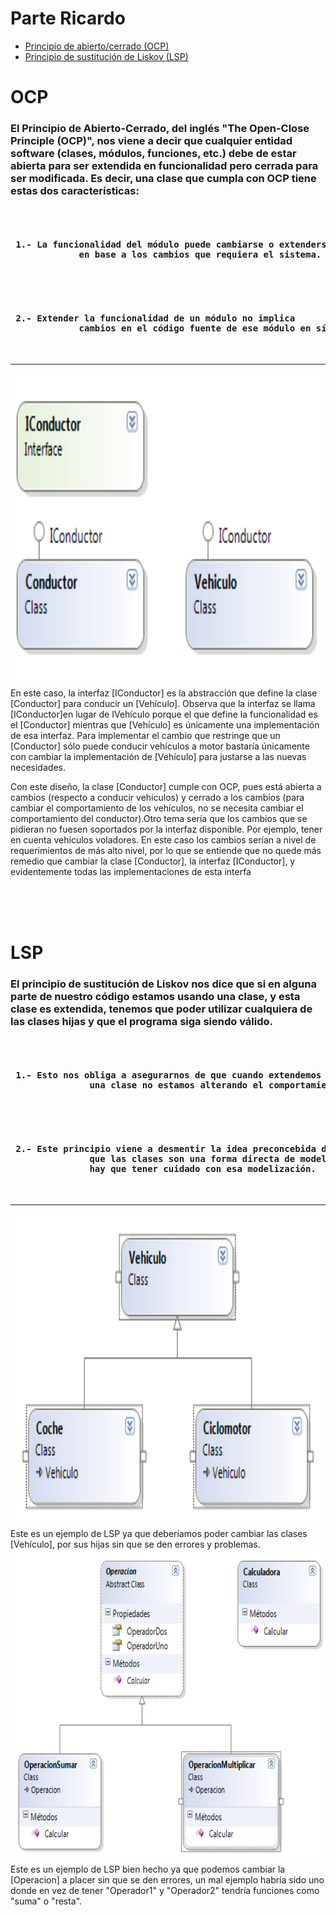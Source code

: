 # Parte Ricardo


* [Principio de abierto/cerrado (OCP)](#OCP)
* [Principio de sustitución de Liskov (LSP)](#LSP)



# OCP


<p>

<h3>    
El Principio de Abierto-Cerrado, del inglés "The Open-Close Principle (OCP)", nos viene a decir que cualquier entidad software (clases, módulos, funciones, etc.) debe de estar abierta para ser extendida en funcionalidad pero cerrada para ser modificada. Es decir, una clase que cumpla con OCP tiene estas dos características:
</h3>

<pre>

   <h4> 1.- La funcionalidad del módulo puede cambiarse o extenderse
             en base a los cambios que requiera el sistema. </h4>

   <h4> 2.- Extender la funcionalidad de un módulo no implica
             cambios en el código fuente de ese módulo en sí mismo. </h4>
</pre>

---

<p>

<img width="auto" height="500px" src="ejemploCoche.png" />
En este caso, la interfaz [IConductor] es la abstracción que define la clase [Conductor] para conducir un [Vehículo]. Observa que la interfaz se llama [IConductor]en lugar de IVehículo porque el que define la funcionalidad es el [Conductor] mientras que [Vehículo] es únicamente una implementación de esa interfaz. Para implementar el cambio que restringe que un [Conductor] sólo puede conducir vehículos a motor bastaría únicamente con cambiar la implementación de [Vehículo] para justarse a las nuevas necesidades.

Con este diseño, la clase [Conductor] cumple con OCP, pues está abierta a cambios (respecto a conducir vehículos) y cerrado a los cambios (para cambiar el comportamiento de los vehículos, no se necesita cambiar el comportamiento del conductor).Otro tema sería que los cambios que se pidieran no fuesen soportados por la interfaz disponible. Por ejemplo, tener en cuenta vehículos voladores. En este caso los cambios serían a nivel de requerimientos de más alto nivel, por lo que se entiende que no quede más remedio que cambiar la clase [Conductor], la interfaz [IConductor], y evidentemente todas las implementaciones de esta interfa


</p>



<br><br><br>




# LSP


<p>

<h3>    
El principio de sustitución de Liskov nos dice que si en alguna parte de nuestro código estamos usando una clase, y esta clase es extendida, tenemos que poder utilizar cualquiera de las clases hijas y que el programa siga siendo válido.

</h3>

<pre>

   <h4> 1.- Esto nos obliga a asegurarnos de que cuando extendemos 
               una clase no estamos alterando el comportamiento de la padre. </h4>

   <h4> 2.- Este principio viene a desmentir la idea preconcebida de
               que las clases son una forma directa de modelar la realidad, y que
               hay que tener cuidado con esa modelización. </h4>
</pre>

---

<p>

<img width="auto" height="500px" src="image001.png" />
Este es un ejemplo de LSP ya que deberíamos poder cambiar las clases [Vehículo], por sus hijas sin que se den errores y problemas.

<img width="auto" height="500px" src="ejemploLSPbien.png" />
Este es un ejemplo de LSP bien hecho ya que podemos cambiar la  [Operacion] a placer sin que se den errores, un mal ejemplo habría sido uno donde en vez de tener "Operador1" y "Operador2" tendría funciones como "suma" o "resta".


</p>